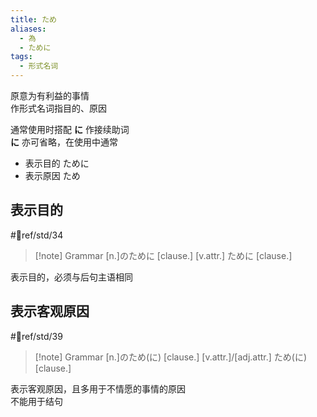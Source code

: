 ```yaml
---
title: ため
aliases:
  - 為
  - ために
tags:
  - 形式名词
---
```

原意为有利益的事情  
作形式名词指目的、原因  

通常使用时搭配 **に** 作接续助词  
**に** 亦可省略，在使用中通常  
- 表示目的 ために  
- 表示原因 ため  

## 表示目的  

 #📖ref/std/34  

> [!note] Grammar
> [n.]のために [clause.]
> [v.attr.] ために [clause.]

表示目的，必须与后句主语相同  

## 表示客观原因  

 #📖ref/std/39  

> [!note] Grammar
> [n.]のため(に) [clause.]
> [v.attr.]/[adj.attr.] ため(に) [clause.]

表示客观原因，且多用于不情愿的事情的原因  
不能用于结句  
